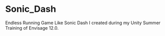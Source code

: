 # Sonic_Dash
Endless Running Game Like Sonic Dash I created during my Unity Summer Training of Envisage 12.0.
